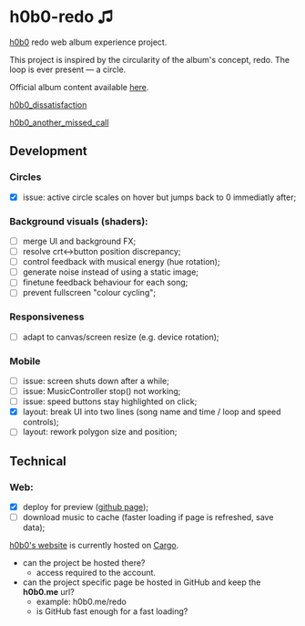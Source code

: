 # h0b0-redo ♫
[h0b0](https://h0b0.me/) redo web album experience project.

This project is inspired by the circularity of the album's concept, redo. The loop is ever present — a circle.

Official album content available [here](https://drive.google.com/drive/folders/1kbU2m7MsgDR70X9ytpOXQHqAP5D7XkWZ).

[h0b0_dissatisfaction](https://youtu.be/twTQTY6uEU8)

[h0b0_another_missed_call](https://youtu.be/5mxBF0tPP5g)

## Development
### Circles
- [x] issue: active circle scales on hover but jumps back to 0 immediatly after;

### Background visuals (shaders):
- [ ] merge UI and background FX;
- [ ] resolve crt<->button position discrepancy;
- [ ] control feedback with musical energy (hue rotation);
- [ ] generate noise instead of using a static image;
- [ ] finetune feedback behaviour for each song;
- [ ] prevent fullscreen "colour cycling";

### Responsiveness
- [ ] adapt to canvas/screen resize (e.g. device rotation);

### Mobile
- [ ] issue: screen shuts down after a while;
- [ ] issue: MusicController stop() not working;
- [ ] issue: speed buttons stay highlighted on click;
- [x] layout: break UI into two lines (song name and time / loop and speed controls);
- [ ] layout: rework polygon size and position;

## Technical
### Web:
- [x] deploy for preview ([github page](https://fernandoesparrinha.github.io/h0b0-redo/));
- [ ] download music to cache (faster loading if page is refreshed, save data);

[h0b0's website](hobo.me) is currently hosted on [Cargo](https://cargo.site/).
  - can the project be hosted there?
    - access required to the account.
  - can the project specific page be hosted in GitHub and keep the **h0b0.me** url?
    - example: h0b0.me/redo
    - is GitHub fast enough for a fast loading?
